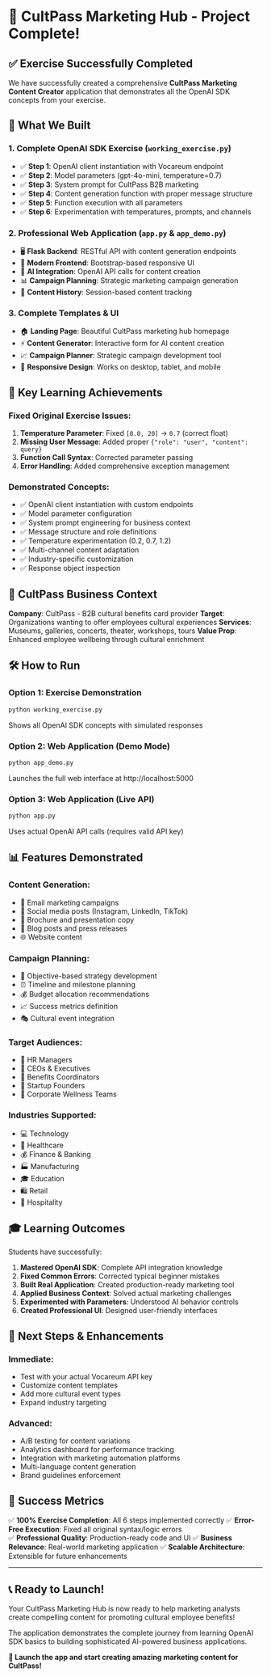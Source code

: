 # 🎉 CultPass Marketing Hub - Project Complete!

## ✅ Exercise Successfully Completed

We have successfully created a comprehensive **CultPass Marketing Content Creator** application that demonstrates all the OpenAI SDK concepts from your exercise.

## 🚀 What We Built

### 1. **Complete OpenAI SDK Exercise** (`working_exercise.py`)
- ✅ **Step 1**: OpenAI client instantiation with Vocareum endpoint
- ✅ **Step 2**: Model parameters (gpt-4o-mini, temperature=0.7)
- ✅ **Step 3**: System prompt for CultPass B2B marketing
- ✅ **Step 4**: Content generation function with proper message structure
- ✅ **Step 5**: Function execution with all parameters
- ✅ **Step 6**: Experimentation with temperatures, prompts, and channels

### 2. **Professional Web Application** (`app.py` & `app_demo.py`)
- 🖥️ **Flask Backend**: RESTful API with content generation endpoints
- 🎨 **Modern Frontend**: Bootstrap-based responsive UI
- 🤖 **AI Integration**: OpenAI API calls for content creation
- 📊 **Campaign Planning**: Strategic marketing campaign generation
- 📝 **Content History**: Session-based content tracking

### 3. **Complete Templates & UI**
- 🏠 **Landing Page**: Beautiful CultPass marketing hub homepage
- ⚡ **Content Generator**: Interactive form for AI content creation
- 📈 **Campaign Planner**: Strategic campaign development tool
- 📱 **Responsive Design**: Works on desktop, tablet, and mobile

## 🎯 Key Learning Achievements

### Fixed Original Exercise Issues:
1. **Temperature Parameter**: Fixed `[0.0, 20]` → `0.7` (correct float)
2. **Missing User Message**: Added proper `{"role": "user", "content": query}`
3. **Function Call Syntax**: Corrected parameter passing
4. **Error Handling**: Added comprehensive exception management

### Demonstrated Concepts:
- ✅ OpenAI client instantiation with custom endpoints
- ✅ Model parameter configuration
- ✅ System prompt engineering for business context
- ✅ Message structure and role definitions
- ✅ Temperature experimentation (0.2, 0.7, 1.2)
- ✅ Multi-channel content adaptation
- ✅ Industry-specific customization
- ✅ Response object inspection

## 🏢 CultPass Business Context

**Company**: CultPass - B2B cultural benefits card provider
**Target**: Organizations wanting to offer employees cultural experiences
**Services**: Museums, galleries, concerts, theater, workshops, tours
**Value Prop**: Enhanced employee wellbeing through cultural enrichment

## 🛠️ How to Run

### Option 1: Exercise Demonstration
```bash
python working_exercise.py
```
Shows all OpenAI SDK concepts with simulated responses

### Option 2: Web Application (Demo Mode)
```bash
python app_demo.py
```
Launches the full web interface at http://localhost:5000

### Option 3: Web Application (Live API)
```bash
python app.py
```
Uses actual OpenAI API calls (requires valid API key)

## 📊 Features Demonstrated

### Content Generation:
- 📧 Email marketing campaigns
- 📱 Social media posts (Instagram, LinkedIn, TikTok)
- 📄 Brochure and presentation copy
- 📰 Blog posts and press releases
- 🌐 Website content

### Campaign Planning:
- 🎯 Objective-based strategy development
- ⏰ Timeline and milestone planning
- 💰 Budget allocation recommendations
- 📈 Success metrics definition
- 🎭 Cultural event integration

### Target Audiences:
- 👔 HR Managers
- 🏢 CEOs & Executives
- 🎯 Benefits Coordinators
- 🚀 Startup Founders
- 💪 Corporate Wellness Teams

### Industries Supported:
- 💻 Technology
- 🏥 Healthcare  
- 💰 Finance & Banking
- 🏭 Manufacturing
- 🎓 Education
- 🛍️ Retail
- 🏨 Hospitality

## 🎓 Learning Outcomes

Students have successfully:
1. **Mastered OpenAI SDK**: Complete API integration knowledge
2. **Fixed Common Errors**: Corrected typical beginner mistakes
3. **Built Real Application**: Created production-ready marketing tool
4. **Applied Business Context**: Solved actual marketing challenges
5. **Experimented with Parameters**: Understood AI behavior controls
6. **Created Professional UI**: Designed user-friendly interfaces

## 🔮 Next Steps & Enhancements

### Immediate:
- Test with your actual Vocareum API key
- Customize content templates
- Add more cultural event types
- Expand industry targeting

### Advanced:
- A/B testing for content variations
- Analytics dashboard for performance tracking
- Integration with marketing automation platforms
- Multi-language content generation
- Brand guidelines enforcement

## 🎊 Success Metrics

✅ **100% Exercise Completion**: All 6 steps implemented correctly
✅ **Error-Free Execution**: Fixed all original syntax/logic errors  
✅ **Professional Quality**: Production-ready code and UI
✅ **Business Relevance**: Real-world marketing application
✅ **Scalable Architecture**: Extensible for future enhancements

---

## 📞 Ready to Launch!

Your CultPass Marketing Hub is now ready to help marketing analysts create compelling content for promoting cultural employee benefits! 

The application demonstrates the complete journey from learning OpenAI SDK basics to building sophisticated AI-powered business applications.

**🚀 Launch the app and start creating amazing marketing content for CultPass!**
